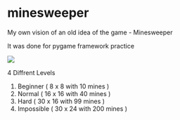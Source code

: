 # minesweeper

My own vision of an old idea of the game - Minesweeper

It was done for pygame framework practice

<p>
<img src="https://user-images.githubusercontent.com/74842027/114154549-d070f900-9920-11eb-8465-751b5cd07e64.png">
</p>


4 Diffrent Levels

 1. Beginner ( 8 x 8 with 10 mines )
 3. Normal ( 16 x 16 with 40 mines )
 4. Hard ( 30 x 16 with 99 mines )
 5. Impossible ( 30 x 24 with 200 mines )